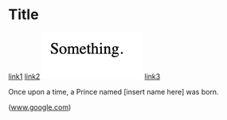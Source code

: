 # Title

[link1](https://something.com)
[link2](some-thing.html)
![image1](something.png)
[link3](www.google.com)

Once upon a time, a Prince named [insert name here] was born.

(www.google.com)
